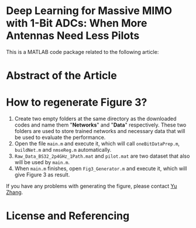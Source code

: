 # Deep Learning for Massive MIMO with 1-Bit ADCs: When More Antennas Need Less Pilots
This is a MATLAB code package related to the following article:
# Abstract of the Article

# How to regenerate Figure 3?
1. Create two empty folders at the same directory as the downloaded codes and name them "**Networks**" and "**Data**" respectively. These two folders are used to store trained networks and necessary data that will be used to evaluate the performance.
2. Open the file `main.m` and execute it, which will call `oneBitDataPrep.m`, `buildNet.m` and `nmseReg.m` automatically.
3. `Raw_Data_BS32_2p4GHz_1Path.mat` and `pilot.mat` are two dataset that also will be used by `main.m`.
4. When `main.m` finishes, open `Fig3_Generator.m` and execute it, which will give Figure 3 as result.

If you have any problems with generating the figure, please contact [Yu Zhang](https://sites.google.com/view/yuzhangmatrix).

# License and Referencing
